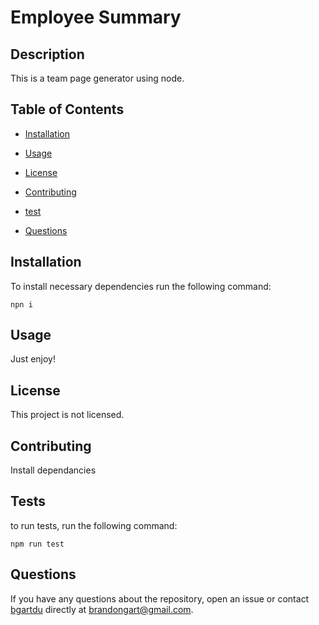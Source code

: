 # Employee Summary


## Description

This is a team page generator using node.

## Table of Contents

* [Installation](#installation)

* [Usage](#usage)

* [License](#license)

* [Contributing](#contributing)

* [test](#tests)

* [Questions](#Questions)

## Installation

To install necessary dependencies run the following command:

```
npn i
```

## Usage

Just enjoy!


## License

This project is not licensed.

## Contributing

Install dependancies

## Tests

to run tests, run the following command:

```
npm run test
```

## Questions

If you have any questions about the repository, open an issue or contact [bgartdu](undefined) directly at brandongart@gmail.com.

